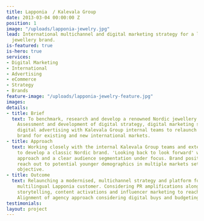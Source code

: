 ```yaml
---
title: Lapponia  / Kalevala Group
date: 2013-03-04 00:00:00 Z
position: 1
image: "/uploads/lapponia-jewelry.jpg"
lead: International multichannel and digital marketing strategy for a leading Nordic
  jewellery brand.
is-featured: true
is-hero: true
services:
- Digital Marketing
- International
- Advertising
- eCommerce
- Strategy
- Brands
feature-image: "/uploads/lapponia-jewelry-feature.jpg"
images: 
details:
- title: Brief
  text: To benchmark, research and develop a renowned Nordic jewellery brand Lapponia.
    Assessment and development of digital strategy, digital marketing strategy and
    digital advertising with Kalevala Group internal teams to relaunch this classic
    brand for existing and new international markets.
- title: Approach
  text: Working closely with the internal Kalevala Group teams and external PR agencies
    to develop a classic Nordic brand. 'Looking back to look forward' with an integrated
    approach and a clear audience segmentation under focus. Brand positioning and
    reach out to potential younger demographics in multiple markets set out as a key
    objective.
- title: Outcome
  text: Relaunching a modernised, multichannel strategy and platform for a global
    multilingual Lapponia customer. Considering PR amplifications alongside new original
    storytelling, content activations and influencer marketing to reach new audiences.
    Alignment of agency approach considering digital buys and budgeting.
testimonials: 
layout: project
---
```


